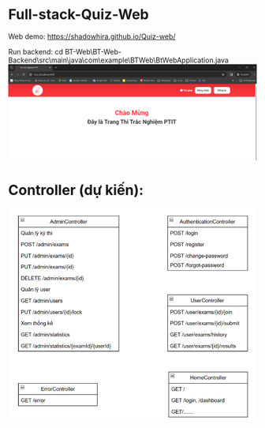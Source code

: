 # Full-stack-Quiz-Web
Web demo: https://shadowhira.github.io/Quiz-web/

Run backend:
cd BT-Web\BT-Web-Backend\src\main\java\com\example\BTWeb\BtWebApplication.java
![Ảnh logo](tmp2.png)


# Controller (dự kiến):
![Ảnh logo](tmp.png)
